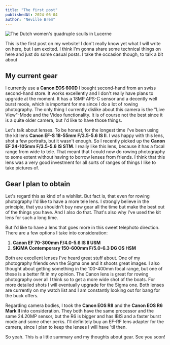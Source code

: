 ```yaml
---
title: "The first post"
publishedAt: 2024-06-04
author: "Neville Brem"
---
```


![The Dutch women's quadruple sculls in Lucerne](../../assets/blog/IMG_4534.jpg)

This is the first post on my website! I don't really know yet what I will write on here, but I am excited.
I think I'm gonna share some technical things on here and just do some casual posts.
I take the occasion though, to talk a bit about

## My current gear

I currently use a **Canon EOS 600D** I bought second-hand from an swiss second-hand store. It works excellently and I don't really have plans to upgrade at the moment. It has a 18MP APS-C sensor and a decently well burst mode, which is important for me since I do a lot of rowing photography. The only thing I currently dislike about this camera is the "Live View"-Mode and the Video functionality. It is of course not the best since it is a quite older camera, but
I'd like to have those things.

Let's talk about lenses. To be honest, for the longest time I've been using the kit lens **Canon EF-S 18-55mm F/3.5-5.6 IS II**. I was happy with this lens, shot a few portraits, but it wasn't enough. So I recently picked up the **Canon EF 24-105mm F/3.5-5.6 IS STM**. I really like this lens, because it has a focal range from wide to tele. That meant that I could now do rowing photography to some extent without having to borrow lenses from friends. I think that this lens was a very good investment for all sorts of ranges of things I like to take pictures of.

## Gear I plan to obtain

Let's regard this as kind of a wishlist. But fact is, that even for rowing photography I'd like to have a more tele lens. I strongly believe in the principle, that you shouldn't buy new gear all the time but make the best out of the things you have. And I also do that. That's also why I've used the kit lens for such a long time.

But I'd like to have a lens that goes more in this sweet telephoto direction. There are a few options I take into consideration:

1. **Canon EF 70-300mm F/4.0-5.6 IS II USM**
2. **SIGMA Contemporary 150-600mm F/5.0-6.3 DG OS HSM**

Both are excellent lenses I've heard great stuff about. One of my photography friends own the Sigma one and it shoots great images. I also thought about getting something in the 100-400mm focal range, but one of these is a better fit in my opinion.
The Canon lens is great for rowing photography over all I think so to get a more wide shot of the boats. For more detailed shots I will eventually upgrade for the Sigma one. Both lenses are currently on my watch list and I am constantly looking out for bang for the buck offers.

Regarding camera bodies, I took the **Canon EOS R8** and the **Canon EOS R6 Mark II** into consideration. They both have the same processor and the same 24.20MP sensor, but the R6 is bigger and has IBIS and a faster burst mode and some other perks. I'll definitely buy an EF-RF lens adapter for the camera, since I plan to keep the lenses I will have 'til then.

So yeah. This is a little summary and my thoughts about gear. See you soon!
